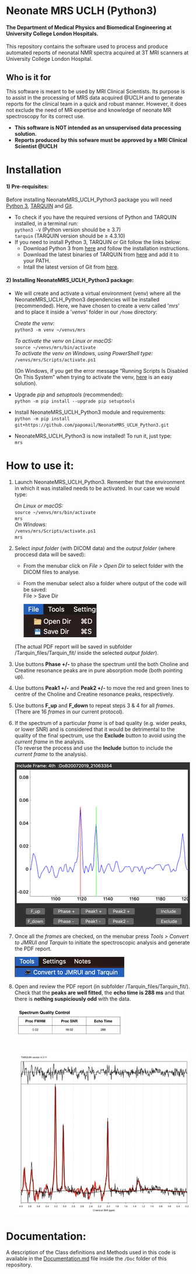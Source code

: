 # Neonate MRS UCLH (Python3)
#### The Department of Medical Physics and Biomedical Engineering at University College London Hospitals.
This repository contains the software used to process and produce automated reports of neonatal NMR spectra acquired at 3T MRI scanners at University College London Hospital.    



## Who is it for
This software is meant to be used by MRI Clinical Scientists. Its purpose is to assist in the processing of MRS data acquired @UCLH and to generate reports for the clinical team in a quick and robust manner. However, it does not exclude the need of MR expertise and knowledge of neonate MR spectroscopy for its correct use.  


* **This software is NOT intended as an unsupervised data processing solution.**    
* **Reports produced by this sofware must be approved by a MRI Clinical Scientist @UCLH**




# Installation
#### 1) Pre-requisites:
Before installing NeonateMRS_UCLH_Python3 package you will need [Python 3](https://www.python.org), [TARQUIN](http://tarquin.sourceforge.net/index.php) and [Git](https://git-scm.com/).  
* To check if you have the required versions of Python and TARQUIN installed, in a terminal run:    
`python3 -V`  (Python version should be <t>&ge;</t> 3.7)  
`tarquin` (TARQUIN version should be <t>&ge;</t> 4.3.10)
* If you need to install Python 3, TARQUIN or Git follow the links below:   
   - Download Python 3 from [here](https://www.python.org/downloads/) and follow the installation instructions.    
   - Download the latest binaries of TARQUIN from [here](https://sourceforge.net/projects/tarquin/files/) and add it to your PATH.   
   - Intall the latest version of Git from [here](https://git-scm.com/downloads).
    

#### 2) Installing NeonateMRS_UCLH_Python3 package:
   

* We will create and activate a virtual environment (venv) where all the NeonateMRS_UCLH_Python3 dependencies will be installed (recommended).   Here, we have chosen to create a venv called '*mrs*' and to place it inside a '*venvs*' folder in our `/home` directory:   

   *Create the venv:*   
   `python3 -m venv ~/venvs/mrs`
 
   *To activate the venv on Linux or macOS:*    
   `source ~/venvs/mrs/bin/activate`    
   *To activate the venv on Windows, using PowerShell type:*    
   `/venvs/mrs/Scripts/activate.ps1`  

   (On Windows, if you get the error message “Running Scripts Is Disabled On This System” when trying to activate the venv, [here](https://www.stanleyulili.com/powershell/solution-to-running-scripts-is-disabled-on-this-system-error-on-powershell/) is an easy solution).

* Upgrade *pip* and *setuptools* (recommended):   
  `python -m pip install --upgrade pip setuptools`   
  
* Install NeonateMRS_UCLH_Python3 module and requirements:     
  `python -m pip install git+https://github.com/papomail/NeonateMRS_UCLH_Python3.git  `   

* NeonateMRS_UCLH_Python3 is now installed! To run it, just type:   
  `mrs` 


# How to use it:
1) Launch NeonateMRS_UCLH_Python3. Remember that the environment in which it was installed needs to be activated. In our case we would type:    
   
    *On Linux or macOS:*   
    `source ~/venvs/mrs/bin/activate`   
    `mrs`   
    *On Windows:*   
    `/venvs/mrs/Scripts/activate.ps1`  
    `mrs`

     
     
2) Select *input folder* (with DICOM data) and the *output folder* (where proccesd data will be saved):    
    - From the menubar click on *File > Open Dir* to select folder with the DICOM files to analyse.  
    - From the menubar select also a folder where output of the code will be saved:   
File > Save Dir  

      <img src="Doc/openDir.png" width="200"> 

    (The actual PDF report will be saved in subfolder /Tarquin_files/Tarquin_fit/ inside the selected *output folder*).

3) Use buttons **Phase +/-** to phase the spectrum until the both Choline and Creatine resonance peaks are in pure absorption mode (both pointing up).
   
4) Use buttons **Peak1 +/-** and **Peak2 +/-** to move the red and green lines to centre of the Choline and Creatine resonance peaks, respectively.
    
5) Use buttons **F_up** and **F_down** to repeat steps 3 & 4 for all *frames*. (There are 16 *frames* in our current protocol).
   
6) If the spectrum of a particular *frame* is of bad quality (e.g. wider peaks, or lower SNR) and is considered that it would be detrimental to the quality of the final spectrum, use the **Exclude** button to avoid using the *current frame* in the analysis.  
(To reverse the process and use the **Include** button to include the *current frame* to the analysis).

    <img src="Doc/shift_frame2.png" width="500" height="450"> 

7) Once all the *frames* are checked, on the menubar press *Tools > Convert to JMRUI and Tarquin* to initiate the spectroscopic analysis and generate the PDF report.
   
    <img src="Doc/convert.png" width="300" > 

8) Open and review the PDF report (in subfolder /Tarquin_files/Tarquin_fit/).  
Check that the **peaks are well fitted**, the **echo time is 288 ms** and that there is **nothing suspiciously odd** with the data.
   
      <img src="Doc/check_TE.png" width="300" height="80"> <br/><br/>   
      <img src="Doc/check_fit.png" width="600" height="450"> 

 

# Documentation:
A description of the Class definitions and Methods used in this code is available in the [Documentation.md](Doc/Documentation.md) file inside the ```/Doc``` folder of this repository.



